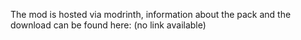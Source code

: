 The mod is hosted via modrinth, information about the pack and the download can be found here: (no link available)
